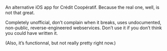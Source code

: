 An alternative iOS app for Crédit Coopératif. Because the real one, well, is not that great.

Completely unofficial, don’t complain when it breaks, uses undocumented, non-public, reverse-engineered webservices. Don’t use it if you don’t think you could have written it.

(Also, it’s functionnal, but not really pretty right now.)